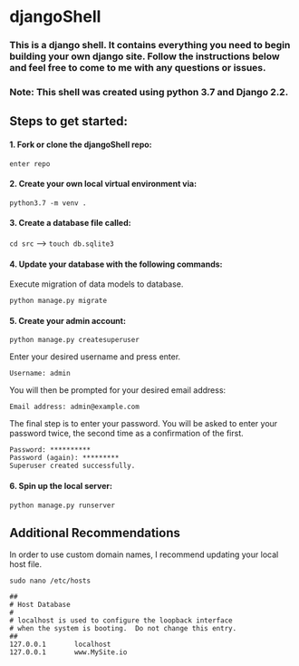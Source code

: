 # djangoShell

### This is a django shell. It contains everything you need to begin building your own django site. Follow the instructions below and feel free to come to me with any questions or issues.
### Note: This shell was created using python 3.7 and Django 2.2.

## Steps to get started:

#### 1. Fork or clone the djangoShell repo:
`enter repo`

#### 2. Create your own local virtual environment via:
`python3.7 -m venv .`

#### 3. Create a database file called: 
`cd src` -->
`touch db.sqlite3`

#### 4. Update your database with the following commands:

Execute migration of data models to database.

`python manage.py migrate`
    
#### 5. Create your admin account:
`python manage.py createsuperuser`

Enter your desired username and press enter.

`Username: admin`

You will then be prompted for your desired email address:

`Email address: admin@example.com`

The final step is to enter your password. You will be asked to enter your password twice, the second time as a confirmation of the first.

```
Password: **********
Password (again): *********
Superuser created successfully.
```

#### 6. Spin up the local server: 
`python manage.py runserver`

## Additional Recommendations
In order to use custom domain names, I recommend updating your local host file. 

`sudo nano /etc/hosts`

```
##
# Host Database
#
# localhost is used to configure the loopback interface
# when the system is booting.  Do not change this entry.
##
127.0.0.1       localhost
127.0.0.1       www.MySite.io
```


